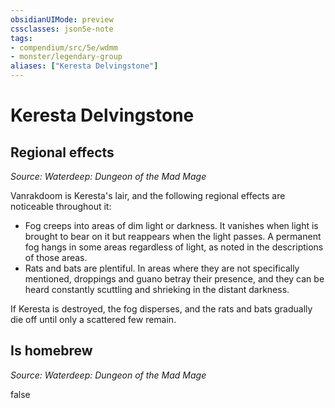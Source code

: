```yaml
---
obsidianUIMode: preview
cssclasses: json5e-note
tags:
- compendium/src/5e/wdmm
- monster/legendary-group
aliases: ["Keresta Delvingstone"]
---
```

# Keresta Delvingstone

## Regional effects
_Source: Waterdeep: Dungeon of the Mad Mage_

Vanrakdoom is Keresta's lair, and the following regional effects are noticeable throughout it:

- Fog creeps into areas of dim light or darkness. It vanishes when light is brought to bear on it but reappears when the light passes. A permanent fog hangs in some areas regardless of light, as noted in the descriptions of those areas.  
- Rats and bats are plentiful. In areas where they are not specifically mentioned, droppings and guano betray their presence, and they can be heard constantly scuttling and shrieking in the distant darkness.  

If Keresta is destroyed, the fog disperses, and the rats and bats gradually die off until only a scattered few remain.

## Is homebrew
_Source: Waterdeep: Dungeon of the Mad Mage_

false